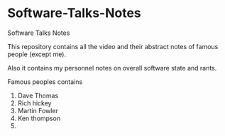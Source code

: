 # Software-Talks-Notes
Software Talks Notes

This repository contains all the video and their abstract notes of famous people (except me).

Also it contains my personnel notes on overall software state and rants.


Famous peoples contains
  1) Dave Thomas
  2) Rich hickey
  3) Martin Fowler
  4) Ken thompson
  5)


